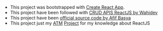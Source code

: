 - This project was bootstrapped with [Create React App](https://github.com/facebook/create-react-app).
- This project have been followed with [CRUD APIS ReactJS by Wahidev](https://www.youtube.com/playlist?list=PLIan8aHxsPj1n-fDYopnjbaK55DhZqrmN)
- This project have been [official source code by Afif Basya](https://github.com/afifbasya/crud-reactjs-redux)
- This project just my [ATM](https://kutt.it/atm) [Project](https://topidesta.netlify.app/projek) for my knowledge about ReactJS